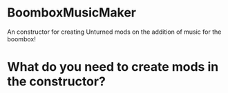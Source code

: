 # BoomboxMusicMaker
An constructor for creating Unturned mods on the addition of music for the boombox!

# What do you need to create mods in the constructor?

